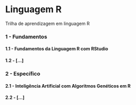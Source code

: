 # Linguagem R

Trilha de aprendizagem em linguagem R

### 1 - Fundamentos

#### 1.1 - Fundamentos da Linguagem R com RStudio

#### 1.2 - [...]


### 2 - Específico

#### 2.1 - Inteligência Artificial com Algoritmos Genéticos em R

#### 2.2 - [...]

